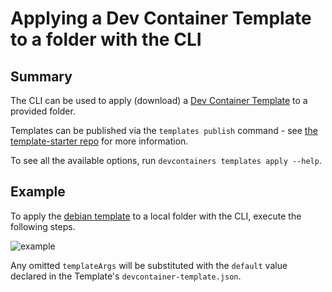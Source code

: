 # Applying a Dev Container Template to a folder with the CLI

## Summary

The CLI can be used to apply (download) a [Dev Container Template](https://containers.dev/implementors/templates) to a provided folder.  

Templates can be published via the `templates publish` command - see [the template-starter repo](https://github.com/devcontainers/template-starter) for more information.

To see all the available options, run `devcontainers templates apply --help`.

## Example

To apply the [debian template](https://github.com/devcontainers/templates/tree/main/src/debian) to a local folder with the CLI, execute the following steps.

![example](https://user-images.githubusercontent.com/23246594/215609996-c1109c72-1a05-410e-83a6-86a782cce929.png)

Any omitted `templateArgs` will be substituted with the `default` value declared in the Template's `devcontainer-template.json`.
